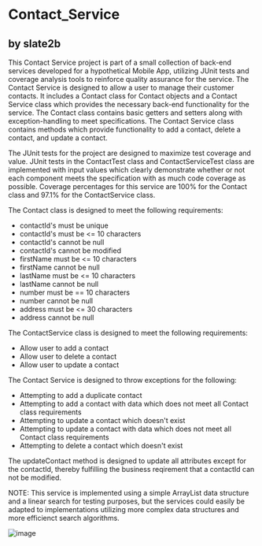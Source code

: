 # Contact_Service
by slate2b
---
This Contact Service project is part of a small collection of back-end services developed for a hypothetical Mobile App, utilizing JUnit tests and coverage analysis tools to reinforce quality assurance for the service.  The Contact Service is designed to allow a user to manage their customer contacts.  It includes a Contact class for Contact objects and a Contact Service class which provides the necessary back-end functionality for the service.  The Contact class contains basic getters and setters along with exception-handling to meet specifications.  The Contact Service class contains methods which  provide functionality to add a contact, delete a contact, and update a contact.  

The JUnit tests for the project are designed to maximize test coverage and value.  JUnit tests in the ContactTest class and ContactServiceTest class are implemented with input values which clearly demonstrate whether or not each component meets the specification with as much code coverage as possible.  Coverage percentages for this service are 100% for the Contact class and 97.1% for the ContactService class. 

The Contact class is designed to meet the following requirements:

* contactId's must be unique
* contactId's must be <= 10 characters
* contactId's cannot be null
* contactId's cannot be modified
* firstName must be <= 10 characters
* firstName cannot be null
* lastName must be <= 10 characters
* lastName cannot be null
* number must be == 10 characters
* number cannot be null
* address must be <= 30 characters
* address cannot be null

The ContactService class is designed to meet the following requirements:

* Allow user to add a contact
* Allow user to delete a contact
* Allow user to update a contact

The Contact Service is designed to throw exceptions for the following:

* Attempting to add a duplicate contact
* Attempting to add a contact with data which does not meet all Contact class requirements
* Attempting to update a contact which doesn't exist
* Attempting to update a contact with data which does not meet all Contact class requirements
* Attempting to delete a contact which doesn't exist

The updateContact method is designed to update all attributes except for the contactId, thereby fulfilling the business reqirement that a contactId can not be modified.

NOTE: This service is implemented using a simple ArrayList data structure and a linear search for testing purposes, but the services could easily be adapted to implementations utilizing more complex data structures and more efficienct search algorithms.

![image](https://user-images.githubusercontent.com/88697660/192366420-f8c5c8c1-8dfe-4ce7-8b75-21afa551f42c.png)
